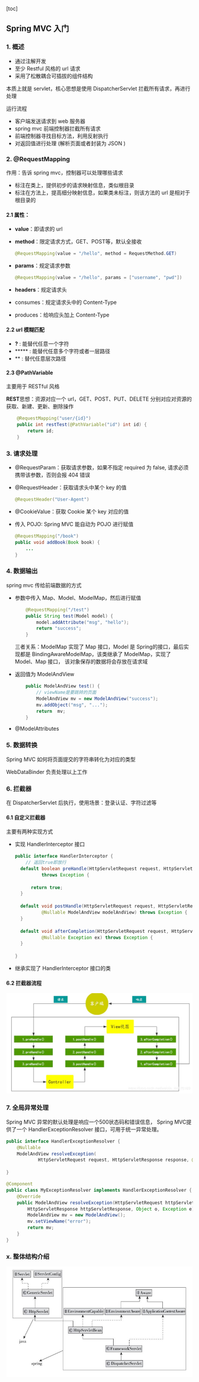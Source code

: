 [toc]

## Spring MVC 入门

### 1. 概述

- 通过注解开发
- 至少 Restful 风格的 url 请求
- 采用了松散耦合可插拔的组件结构

本质上就是 servlet，核心思想是使用 DispatcherServlet 拦截所有请求，再进行处理

运行流程

- 客户端发送请求到 web 服务器
- spring mvc 前端控制器拦截所有请求
- 前端控制器寻找目标方法，利用反射执行
- 对返回值进行处理 (解析页面或者封装为 JSON )



### 2. @RequestMapping

作用：告诉 spring mvc，控制器可以处理哪些请求

- 标注在类上，提供初步的请求映射信息，类似根目录
- 标注在方法上，提高细分映射信息，如果类未标注，则该方法的 url 是相对于根目录的

#### 2.1 属性：

- **value**：即请求的 url

- **method**：限定请求方式，GET、POST等，默认全接收

  ``` java
  @RequestMapping(value = "/hello", method = RequestMethod.GET)
  ```

- **params**：规定请求参数

  ``` java
  @RequestMapping(value = "/hello", params = ["username", "pwd"])
  ```

- **headers**：规定请求头

- consumes：规定请求头中的 Content-Type

- produces：给响应头加上 Content-Type

#### 2.2 url 模糊匹配

- **?** : 能替代任意一个字符
- ***** : 能替代任意多个字符或者一层路径
- ** : 替代任意层次路径

#### 2.3 @PathVariable

主要用于 RESTful 风格

**REST**思想：资源对应一个 url，GET、POST、PUT、DELETE 分别对应对资源的获取、新建、更新、删除操作

``` java
    @RequestMapping("user/{id}")
    public int restTest(@PathVariable("id") int id) {
        return id;
    }
```



### 3. 请求处理

- @RequestParam：获取请求参数，如果不指定 required 为 false, 请求必须携带该参数，否则会报 404 错误

- @RequestHeader：获取请求头中某个 key 的值

  ``` java
  @RequestHeader("User-Agent")
  ```

- @CookieValue：获取 Cookie 某个 key 对应的值

- 传入 POJO: Spring MVC 能自动为 POJO 进行赋值

  ``` java
  @RequestMapping("/book")
  public void addBook(Book book) {
      ...
  }
  ```

  

### 4. 数据输出

spring mvc 传给前端数据的方式

- 参数中传入 Map、Model、ModelMap，然后进行赋值

  ``` java
      @RequestMapping("/test")
      public String test(Model model) {
          model.addAttribute("msg", "hello");
          return "success";
      }
  ```

  三者关系：ModelMap 实现了 Map 接口，Model 是 Spring的接口，最后实现都是 BindingAwareModelMap，该类继承了 ModelMap，实现了 Model、Map 接口， 该对象保存的数据将会存放在请求域

- 返回值为 ModelAndView

  ``` java
      public ModelAndView test() {
          // viewName是要跳转的页面
          ModelAndView mv = new ModelAndView("success");
          mv.addObject("msg", "...");
          return  mv;
      }
  ```

- @ModelAttributes



### 5. 数据转换

Spring MVC 如何将页面提交的字符串转化为对应的类型

WebDataBinder 负责处理以上工作



### 6. 拦截器

在 DispatcherServlet 后执行，使用场景：登录认证、字符过滤等

#### 6.1 自定义拦截器

主要有两种实现方式

- 实现 HandlerInterceptor 接口

  ``` java
  public interface HandlerInterceptor {
      // 返回true即放行
  	default boolean preHandle(HttpServletRequest request, HttpServletResponse response, Object handler)
  			throws Exception {
  
  		return true;
  	}
  
  	default void postHandle(HttpServletRequest request, HttpServletResponse response, Object handler,
  			@Nullable ModelAndView modelAndView) throws Exception {
  	}
  
  	default void afterCompletion(HttpServletRequest request, HttpServletResponse response, Object handler,
  			@Nullable Exception ex) throws Exception {
  	}
  
  }
  ```

- 继承实现了 HandlerInterceptor 接口的类

#### 6.2 拦截器流程

<img src="img/拦截器流程.jpg" />



### 7. 全局异常处理

Spring MVC 异常的默认处理是响应一个500状态码和错误信息， Spring MVC提供了一个 HandlerExceptionResolver 接口，可用于统一异常处理。  

``` java
public interface HandlerExceptionResolver {
	@Nullable
	ModelAndView resolveException(
			HttpServletRequest request, HttpServletResponse response, @Nullable Object handler, Exception ex);

}
```

``` java
@Component
public class MyExceptionResolver implements HandlerExceptionResolver {
	@Override
	public ModelAndView resolveException(HttpServletRequest httpServletRequest,
		HttpServletResponse httpServletResponse, Object o, Exception e) {
		ModelAndView mv = new ModelAndView();
		mv.setViewName("error");
		return mv;
	}
}
```



### x. 整体结构介绍

<img src="img/spring mvc 主要servlet.jpg" />